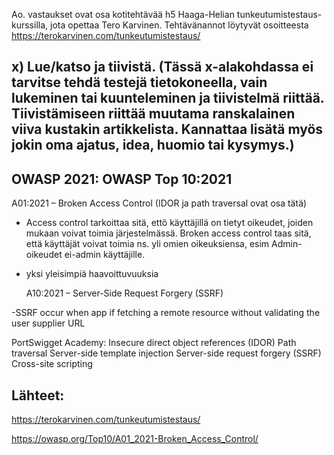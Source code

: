 Ao. vastaukset ovat osa kotitehtävää h5 Haaga-Helian tunkeutumistestaus-kurssilla, jota opettaa Tero Karvinen. 
Tehtävänannot löytyvät osoitteesta https://terokarvinen.com/tunkeutumistestaus/

## x) Lue/katso ja tiivistä. (Tässä x-alakohdassa ei tarvitse tehdä testejä tietokoneella, vain lukeminen tai kuunteleminen ja tiivistelmä riittää. Tiivistämiseen riittää muutama ranskalainen viiva kustakin artikkelista. Kannattaa lisätä myös jokin oma ajatus, idea, huomio tai kysymys.)

## OWASP 2021: OWASP Top 10:2021
A01:2021 – Broken Access Control (IDOR ja path traversal ovat osa tätä)
- Access control tarkoittaa sitä, ettö käyttäjillä on tietyt oikeudet, joiden mukaan voivat toimia järjestelmässä. Broken access control taas sitä, että käyttäjät voivat toimia ns. yli omien oikeuksiensa, esim Admin-oikeudet ei-admin käyttäjille.
- yksi yleisimpiä haavoittuvuuksia
  
  A10:2021 – Server-Side Request Forgery (SSRF)
  
-SSRF occur when app if fetching a remote resource without validating the user supplier URL

PortSwigget Academy:
Insecure direct object references (IDOR)
Path traversal
Server-side template injection
Server-side request forgery (SSRF)
Cross-site scripting

## Lähteet:

https://terokarvinen.com/tunkeutumistestaus/

https://owasp.org/Top10/A01_2021-Broken_Access_Control/
